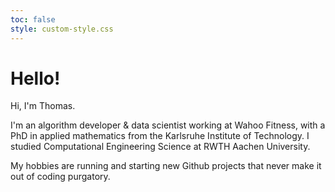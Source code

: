 ```yaml
---
toc: false
style: custom-style.css
---
```

# Hello!

Hi, I'm Thomas.

I'm an algorithm developer & data scientist working at Wahoo Fitness, with a PhD in applied mathematics from the Karlsruhe Institute of Technology. I studied Computational Engineering Science at RWTH Aachen University.

My hobbies are running and starting new Github projects that never make it out of coding purgatory.